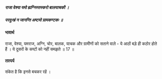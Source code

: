 ##### राजा वेश्या यमो ह्यग्निस्तस्करो बालयाचकौ ।
##### परदुःखं न जानन्ति अष्टमो ग्रामकण्टकः ॥

#### भावार्थ

राजा, वेश्या, यमराज, अग्नि, चोर, बालक, याचक और ग्रामीणों को सताने वाले - ये आठों बड़े ही कठोर होते हैं । ये दूसरों के कष्टों को नहीं समझते ॥ 17 ॥

#### तात्पर्य

संकेत है कि इनसे बचकर रहें ।